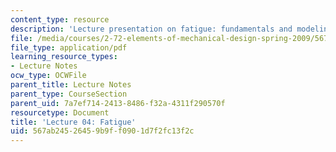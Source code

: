 ```yaml
---
content_type: resource
description: 'Lecture presentation on fatigue: fundamentals and modeling methods.'
file: /media/courses/2-72-elements-of-mechanical-design-spring-2009/567ab24526459b9ff0901d7f2fc13f2c_MIT2_72s09_lec04.pdf
file_type: application/pdf
learning_resource_types:
- Lecture Notes
ocw_type: OCWFile
parent_title: Lecture Notes
parent_type: CourseSection
parent_uid: 7a7ef714-2413-8486-f32a-4311f290570f
resourcetype: Document
title: 'Lecture 04: Fatigue'
uid: 567ab245-2645-9b9f-f090-1d7f2fc13f2c
---
```

